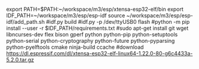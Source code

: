 export PATH=$PATH:~/workspace/m3/esp/xtensa-esp32-elf/bin
export IDF_PATH=~/workspace/m3/esp/esp-idf
source ~/workspace/m3/esp/esp-idf/add_path.sh
#idf.py build
#idf.py -p /dev/ttyUSB0 flash
#python -m pip install --user -r $IDF_PATH/requirements.txt
#sudo apt-get install git wget libncurses-dev flex bison gperf python python-pip python-setuptools python-serial python-cryptography python-future python-pyparsing python-pyelftools cmake ninja-build ccache
#download https://dl.espressif.com/dl/xtensa-esp32-elf-linux64-1.22.0-80-g6c4433a-5.2.0.tar.gz
